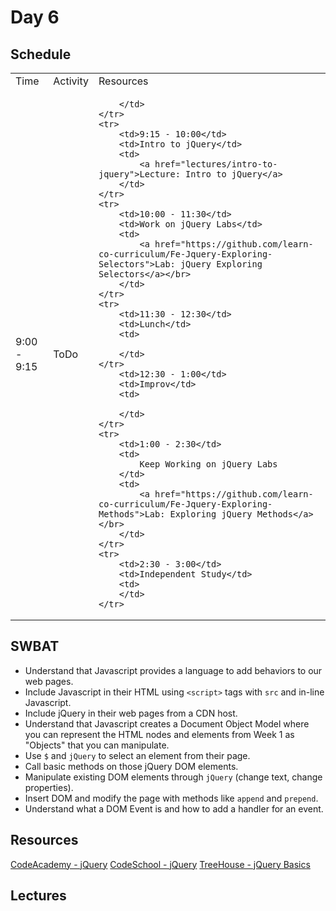 # Day 6

## Schedule

<table>
    <tr>
        <td>Time</td>
        <td>Activity</td>
        <td>Resources</td>
    </tr>
    <tr>
        <td>9:00 - 9:15</td>
        <td>ToDo</td>
        <td>
            
        </td>
    </tr>
    <tr>
        <td>9:15 - 10:00</td>
        <td>Intro to jQuery</td>
        <td>
            <a href="lectures/intro-to-jquery">Lecture: Intro to jQuery</a>
        </td>
    </tr>
    <tr>
        <td>10:00 - 11:30</td>
        <td>Work on jQuery Labs</td>
        <td>
            <a href="https://github.com/learn-co-curriculum/Fe-Jquery-Exploring-Selectors">Lab: jQuery Exploring Selectors</a></br>
        </td>
    </tr>
    <tr>
        <td>11:30 - 12:30</td>
        <td>Lunch</td>
        <td>
            
        </td>
    </tr>
        <td>12:30 - 1:00</td>
        <td>Improv</td>
        <td>
            
        </td>
    </tr>
    <tr>
        <td>1:00 - 2:30</td>
        <td>
            Keep Working on jQuery Labs
        </td>
        <td>
            <a href="https://github.com/learn-co-curriculum/Fe-Jquery-Exploring-Methods">Lab: Exploring jQuery Methods</a></br>
        </td>
    </tr>
    <tr>
        <td>2:30 - 3:00</td>
        <td>Independent Study</td>
        <td>
        </td>
    </tr>
</table>

## SWBAT

+ Understand that Javascript provides a language to add behaviors to our web pages.
+ Include Javascript in their HTML using `<script>` tags with `src` and in-line Javascript.
+ Include jQuery in their web pages from a CDN host.
+ Understand that Javascript creates a Document Object Model where you can represent the HTML nodes and elements from Week 1 as "Objects" that you can manipulate.
+ Use `$` and `jQuery` to select an element from their page.
+ Call basic methods on those jQuery DOM elements.
+ Manipulate existing DOM elements through `jQuery` (change text, change properties).
+ Insert DOM and modify the page with methods like `append` and `prepend`.
+ Understand what a DOM Event is and how to add a handler for an event.

## Resources

[CodeAcademy - jQuery](http://www.codecademy.com/en/tracks/jquery)
[CodeSchool - jQuery](http://try.jquery.com/)
[TreeHouse - jQuery Basics](http://teamtreehouse.com/library/jquery-basics)

## Lectures
